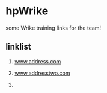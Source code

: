 # hpWrike

some Wrike training links for the team!

## linklist

1. www.address.com
2. www.addresstwo.com

3.  

